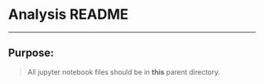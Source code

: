 # Analysis README
---
## Purpose:
> All jupyter notebook files should be in **this** parent directory.
